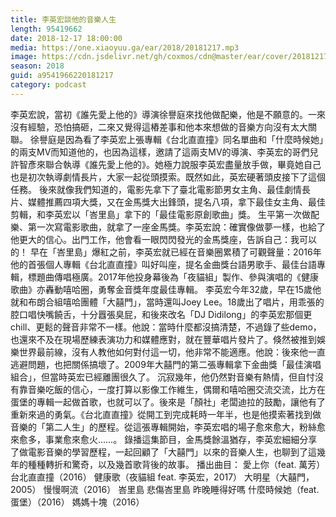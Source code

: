 ```yaml
---
title: 李英宏談他的音樂人生
length: 95419662
date: 2018-12-17 18:00:00
media: https://one.xiaoyuu.ga/ear/2018/20181217.mp3
image: https://cdn.jsdelivr.net/gh/coxmos/cdn@master/ear/cover/20181217.jpeg
season: 2018
guid: a9541966220181217
category: podcast
---
```


李英宏說，當初《誰先愛上他的》導演徐譽庭來找他做配樂，他是不願意的。一來沒有經驗，恐怕搞砸，二來又覺得這樁差事和他本來想做的音樂方向沒有太大關聯。
徐譽庭是因為看了李英宏上張專輯《台北直直撞》同名單曲和「什麼時候她」的兩支MV而知道他的，也因為這樣，邀請了這兩支MV的導演、李英宏的哥們兒許智彥來聯合執導《誰先愛上他的》。她極力說服李英宏盡量放手做，畢竟她自己也是初次執導劇情長片，大家一起從頭摸索。既然如此，英宏硬著頭皮接下了這個任務。
後來就像我們知道的，電影先拿下了臺北電影節男女主角、最佳劇情長片、媒體推薦四項大獎，又在金馬獎大出鋒頭，提名八項，拿下最佳女主角、最佳剪輯，和李英宏以「峇里島」拿下的「最佳電影原創歌曲」獎。
生平第一次做配樂、第一次寫電影歌曲，就拿了一座金馬獎。李英宏說：確實像做夢一樣，也給了他更大的信心。出門工作，他會看一眼閃閃發光的金馬獎座，告訴自己：我可以的！
早在「峇里島」爆紅之前，李英宏就已經在音樂圈累積了可觀聲量：2016年他的首張個人專輯《台北直直撞》叫好叫座，提名金曲獎台語男歌手、最佳台語專輯，標題曲傳唱極廣。2017年他投身幕後為「夜貓組」製作、參與演唱的《健康歌曲》亦轟動嘻哈圈，勇奪金音獎年度最佳專輯。
李英宏今年32歲，早在15歲他就和布朗合組嘻哈團體「大囍門」，當時還叫Joey Lee。18歲出了唱片，用乖張的腔口唱快嘴饒舌，十分囂張臭屁，和後來改名「DJ Didilong」的李英宏那個更chill、更鬆的聲音非常不一樣。他說：當時什麼都沒搞清楚，不過錄了些demo，也還來不及在現場歷練表演功力和媒體應對，就在豐華唱片發片了。倏然被推到娛樂世界最前線，沒有人教他如何對付這一切，他非常不能適應。他說：後來他一直逃避問題，也把關係搞壞了。2009年大囍門的第二張專輯拿下金曲獎「最佳演唱組合」，但當時英宏已經離團很久了。
沉寂幾年，他仍然對音樂有熱情，但自忖沒有靠音樂吃飯的信心，一度打算以影像工作維生，偶爾和嘻哈圈交流交流，比方在蛋堡的專輯一起做首歌，也就可以了。後來是「顏社」老闆迪拉的鼓勵，讓他有了重新來過的勇氣。《台北直直撞》從開工到完成耗時一年半，也是他摸索著找到做音樂的「第二人生」的歷程。從這張專輯開始，李英宏唱的場子愈來愈大，粉絲愈來愈多，事業愈來愈火……。
錄播這集節目，金馬獎餘溫猶存，李英宏細細分享了做電影音樂的學習歷程，一起回顧了「大囍門」以來的音樂人生，也聊到了這幾年的種種轉折和驚奇，以及幾首歌背後的故事。
播出曲目：
愛上你（feat. 萬芳）
台北直直撞（2016）
健康歌（夜貓組 feat. 李英宏，2017）
大明星（大囍門，2005）
慢慢啊流（2016）
峇里島
悲傷峇里島
昨晚睡得好嗎
什麼時候她（feat. 蛋堡）（2016）
媽媽十塊（2016）

